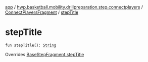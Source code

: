 [app](../../index.md) / [hwp.basketball.mobility.drillpreparation.step.connectplayers](../index.md) / [ConnectPlayersFragment](index.md) / [stepTitle](.)

# stepTitle

`fun stepTitle(): `[`String`](https://kotlinlang.org/api/latest/jvm/stdlib/kotlin/-string/index.html)

Overrides [BaseStepFragment.stepTitle](../../hwp.basketball.mobility.drillpreparation.step/-base-step-fragment/step-title.md)

